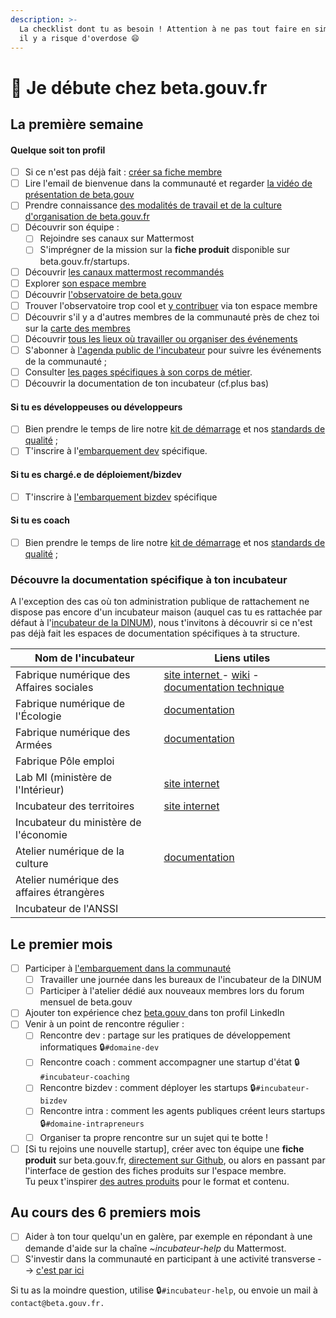 ```yaml
---
description: >-
  La checklist dont tu as besoin ! Attention à ne pas tout faire en simultanée,
  il y a risque d'overdose 😄
---
```


# 🐥 Je débute chez beta.gouv.fr

## La première semaine

#### Quelque soit ton profil

* [ ] Si ce n'est pas déjà fait : [créer sa fiche membre](../../les-outils-de-la-communaute/espace-membre/premier-pas-indispensable-creer-ta-fiche-membre.md)
* [ ] Lire l'email de bienvenue dans la communauté et regarder [la vidéo de présentation de beta.gouv](https://www.youtube.com/watch?v=TvFlxDMlbfo)
* [ ] Prendre connaissance [des modalités de travail et de la culture d'organisation de beta.gouv.fr](../culture/)
* [ ] Découvrir son équipe :
  * [ ] Rejoindre ses canaux sur Mattermost
  * [ ] S'imprégner de la mission sur la **fiche produit** disponible sur beta.gouv.fr/startups.
* [ ] Découvrir [les canaux mattermost recommandés](https://doc.incubateur.net/communaute/travailler-a-beta-gouv/jutilise-les-outils-de-la-communaute/mattermost/canaux-recommandes)
* [ ] Explorer [son espace membre](https://espace-membre.incubateur.net/)
* [ ] Découvrir [l'observatoire de beta.gouv](https://metabase.incubateur.net/public/dashboard/753b9685-f801-4b1a-8e09-6cefed729e2e?date\_d%27arriv%25C3%25A9=past3years\~)
* [ ] Trouver l'observatoire trop cool et [y contribuer](https://espace-membre.incubateur.net/) via ton espace membre
* [ ] Découvrir s'il y a d'autres membres de la communauté près de chez toi sur la [carte des membres](https://espace-membre.incubateur.net/map)
* [ ] Découvrir [tous les lieux où travailler ou organiser des événements](../../decouvrir-les-guides-des-autres-incubateurs/incubateur-de-la-dinum/ou-travailler.md)
* [ ] S'abonner à [l'agenda public de l'incubateur](https://calendar.google.com/calendar/embed?src=0ieonqap1r5jeal5ugeuhoovlg%40group.calendar.google.com\&ctz=Europe/Paris) pour suivre les événements de la communauté ;
* [ ] Consulter [les pages spécifiques à son corps de métier](https://doc.incubateur.net/communaute/gerer-sa-startup-detat-ou-de-territoires-au-quotidien/decouvrir-les-differents-metiers-dune-startup-detat/les-differents-metiers-dans-une-startup-detat).
* [ ] Découvrir la documentation de ton incubateur (cf.plus bas)

#### Si tu es développeuses ou développeurs

* [ ] Bien prendre le temps de lire notre [kit de démarrage](../../gerer-sa-startup-detat-ou-de-territoires-au-quotidien/la-vie-dune-se/construction/kit-de-demarrage.md) et nos [standards de qualité](../../gerer-sa-startup-detat-ou-de-territoires-au-quotidien/je-fais-des-choix-technologique/standards-de-qualite-beta.gouv.fr.md) ;
* [ ] T'inscrire à l'[embarquement dev](https://airtable.com/shrUCbUT72KtKefsu) spécifique.

#### Si tu es chargé.e de déploiement/bizdev

* [ ] T'inscrire à [l'embarquement bizdev](https://airtable.com/appebTa6XsY6fDixm/shr5Uaqje8eV9BabU) spécifique

#### Si tu es coach

* [ ] Bien prendre le temps de lire notre [kit de démarrage](../../gerer-sa-startup-detat-ou-de-territoires-au-quotidien/la-vie-dune-se/construction/kit-de-demarrage.md) et nos [standards de qualité](../../gerer-sa-startup-detat-ou-de-territoires-au-quotidien/je-fais-des-choix-technologique/standards-de-qualite-beta.gouv.fr.md) ;

### Découvre la documentation spécifique à ton incubateur

A l'exception des cas où ton administration publique de rattachement ne dispose pas encore d'un incubateur maison (auquel cas tu es rattachée par défaut à l'[incubateur de la DINUM](../../decouvrir-les-guides-des-autres-incubateurs/incubateur-de-la-dinum/)), nous t'invitons à découvrir si ce n'est pas déjà fait les espaces de documentation spécifiques à ta structure.

| Nom de l'incubateur                       | Liens utiles                                                                                                                                                                                                         |
| ----------------------------------------- | -------------------------------------------------------------------------------------------------------------------------------------------------------------------------------------------------------------------- |
| Fabrique numérique des Affaires sociales  | [site internet ](https://www.fabrique.social.gouv.fr)- [wiki](https://github.com/SocialGouv/www/wiki) - [documentation technique](https://github.com/SocialGouv/www/wiki/Social-Gouv-Tech-Welcome-Pack-%F0%9F%96%96) |
| Fabrique numérique de l'Écologie          | [documentation](https://fabrique-numerique.gitbook.io/guide/)                                                                                                                                                        |
| Fabrique numérique des Armées             | [documentation](../je-debute-beta.gouv.fr/broken-reference/)                                                                                                                                                         |
| Fabrique Pôle emploi                      |                                                                                                                                                                                                                      |
| Lab MI (ministère de l'Intérieur)         | [site internet](https://beta.interieur.gouv.fr)                                                                                                                                                                      |
| Incubateur des territoires                | [site internet](https://incubateur.anct.gouv.fr)                                                                                                                                                                     |
| Incubateur du ministère de l'économie     |                                                                                                                                                                                                                      |
| Atelier numérique de la culture           | [documentation](https://atelier-numerique.gitbook.io/atelier-numerique-le-guide/)                                                                                                                                    |
| Atelier numérique des affaires étrangères |                                                                                                                                                                                                                      |
| Incubateur de l'ANSSI                     |                                                                                                                                                                                                                      |

## Le premier mois

* [ ] Participer à [l'embarquement dans la communauté](embarquement-dans-la-communaute.md)
  * [ ] Travailler une journée dans les bureaux de l'incubateur de la DINUM
  * [ ] Participer à l'atelier dédié aux nouveaux membres lors du forum mensuel de beta.gouv
* [ ] Ajouter ton expérience chez [beta.gouv ](https://www.linkedin.com/company/betagouv/?originalSubdomain=fr)dans ton profil LinkedIn
* [ ] Venir à un point de rencontre régulier :
  * [ ] Rencontre dev : partage sur les pratiques de développement informatiques 🔒`#domaine-dev`
  * [ ] Rencontre coach : comment accompagner une startup d'état 🔒`#incubateur-coaching`
  * [ ] Rencontre bizdev : comment déployer les startups 🔒`#incubateur-bizdev`
  * [ ] Rencontre intra : comment les agents publiques créent leurs startups 🔒`#domaine-intrapreneurs`
  * [ ] Organiser ta propre rencontre sur un sujet qui te botte !
* [ ] \[Si tu rejoins une nouvelle startup], créer avec ton équipe une **fiche produit** sur beta.gouv.fr, [directement sur Github](https://github.com/betagouv/beta.gouv.fr/tree/master/content/\_startups), ou alors en passant par l'interface de gestion des fiches produits sur l'espace membre.\
  Tu peux t'inspirer [des autres produits](https://beta.gouv.fr/startups/) pour le format et contenu.

## Au cours des 6 premiers mois

* [ ] Aider à ton tour quelqu'un en galère, par exemple en répondant à une demande d'aide sur la chaîne _\~incubateur-help_ du Mattermost.
* [ ] S'investir dans la communauté en participant à une activité transverse --> [c'est par ici](../actions-transverses/)

Si tu as la moindre question, utilise 🔒`#incubateur-help`, ou envoie un mail à `contact@beta.gouv.fr.`
